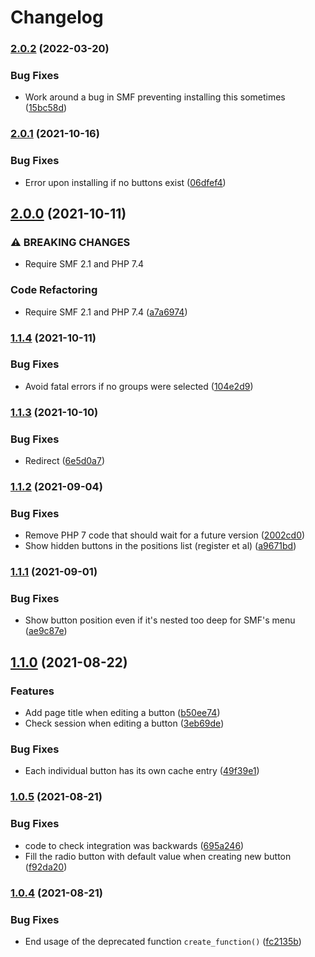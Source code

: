 # Changelog

### [2.0.2](https://www.github.com/live627/smf-ultimate-menu/compare/v2.0.1...v2.0.2) (2022-03-20)


### Bug Fixes

* Work around a bug in SMF preventing installing this sometimes ([15bc58d](https://www.github.com/live627/smf-ultimate-menu/commit/15bc58da80d118b8057f177dfdf57b854084e2c3))

### [2.0.1](https://www.github.com/live627/smf-ultimate-menu/compare/v2.0.0...v2.0.1) (2021-10-16)


### Bug Fixes

* Error upon installing if no buttons exist ([06dfef4](https://www.github.com/live627/smf-ultimate-menu/commit/06dfef4530cc2f268073e74e26bea37573b4e989))

## [2.0.0](https://www.github.com/live627/smf-ultimate-menu/compare/v1.1.4...v2.0.0) (2021-10-11)


### ⚠ BREAKING CHANGES

* Require SMF 2.1 and PHP 7.4

### Code Refactoring

* Require SMF 2.1 and PHP 7.4 ([a7a6974](https://www.github.com/live627/smf-ultimate-menu/commit/a7a69746494603b3a76842ae15e401812e67a93f))

### [1.1.4](https://www.github.com/live627/smf-ultimate-menu/compare/v1.1.3...v1.1.4) (2021-10-11)


### Bug Fixes

* Avoid fatal errors if no groups were selected ([104e2d9](https://www.github.com/live627/smf-ultimate-menu/commit/104e2d95d613a10f2fe733bf0c810f7d93977115))

### [1.1.3](https://www.github.com/live627/smf-ultimate-menu/compare/v1.1.2...v1.1.3) (2021-10-10)


### Bug Fixes

* Redirect ([6e5d0a7](https://www.github.com/live627/smf-ultimate-menu/commit/6e5d0a7f3aa66fca8e6636efc2c3f39c096bcded))

### [1.1.2](https://www.github.com/live627/smf-ultimate-menu/compare/v1.1.1...v1.1.2) (2021-09-04)


### Bug Fixes

* Remove PHP 7 code that should wait for a future version ([2002cd0](https://www.github.com/live627/smf-ultimate-menu/commit/2002cd0eeb70992c197be7425dc5009aaa4a9c82))
* Show hidden buttons in the positions list (register et al) ([a9671bd](https://www.github.com/live627/smf-ultimate-menu/commit/a9671bdd32749a68d6817ea89fda43e7f040ced5))

### [1.1.1](https://www.github.com/live627/smf-ultimate-menu/compare/v1.1.0...v1.1.1) (2021-09-01)


### Bug Fixes

* Show button position even if it's nested too deep for SMF's menu ([ae9c87e](https://www.github.com/live627/smf-ultimate-menu/commit/ae9c87e95ebd3cad6eb4d87813070e97d436d410))

## [1.1.0](https://www.github.com/live627/smf-ultimate-menu/compare/v1.0.5...v1.1.0) (2021-08-22)


### Features

* Add page title when editing a button ([b50ee74](https://www.github.com/live627/smf-ultimate-menu/commit/b50ee747e1c440ff88126641f80dd2e94c558a9a))
* Check session when editing a button ([3eb69de](https://www.github.com/live627/smf-ultimate-menu/commit/3eb69debe07829242d9ef6bc6b23c423b31c6970))


### Bug Fixes

* Each individual button has its own cache entry ([49f39e1](https://www.github.com/live627/smf-ultimate-menu/commit/49f39e195db30e3ab573b8a1bed412d0c14ab68c))

### [1.0.5](https://www.github.com/live627/smf-ultimate-menu/compare/v1.0.4...v1.0.5) (2021-08-21)


### Bug Fixes

* code to check integration was backwards ([695a246](https://www.github.com/live627/smf-ultimate-menu/commit/695a24605d8de56436ac9596149cf4e558c1db3c))
* Fill the radio button with default value when creating new button ([f92da20](https://www.github.com/live627/smf-ultimate-menu/commit/f92da20518583d762fcd3070fcc5ebb959758462))

### [1.0.4](https://www.github.com/live627/smf-ultimate-menu/compare/v1.0.3...v1.0.4) (2021-08-21)


### Bug Fixes

* End usage of the deprecated function `create_function()` ([fc2135b](https://www.github.com/live627/smf-ultimate-menu/commit/fc2135be33688b96d42c3a540066bd4d87a0c9c0))
